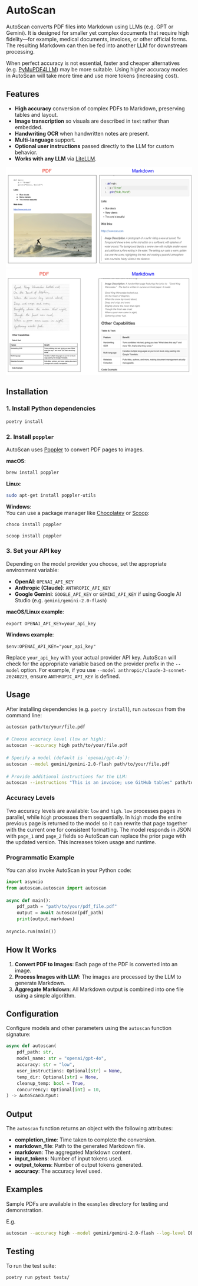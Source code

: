 # AutoScan

AutoScan converts PDF files into Markdown using LLMs (e.g. GPT or Gemini). It is designed for smaller yet complex documents that require high fidelity—for example, medical documents, invoices, or other official forms. The resulting Markdown can then be fed into another LLM for downstream processing. 

When perfect accuracy is not essential, faster and cheaper alternatives (e.g. [PyMuPDF4LLM](https://pymupdf.readthedocs.io/en/latest/pymupdf4llm/)) may be more suitable. Using higher accuracy modes in AutoScan will take more time and use more tokens (increasing cost).

## Features

- **High accuracy** conversion of complex PDFs to Markdown, preserving tables and layout.
- **Image transcription** so visuals are described in text rather than embedded.
- **Handwriting OCR** when handwritten notes are present.
- **Multi-language** support.
- **Optional user instructions** passed directly to the LLM for custom behavior.
- **Works with any LLM** via [LiteLLM](https://github.com/BerriAI/litellm).

![Example 1](assets/pdf_to_md_eg_1.png)
![Example 2](assets/pdf_to_md_eg_2.png)

## Installation

### 1. Install Python dependencies

```bash
poetry install
```

### 2. Install `poppler`

AutoScan uses [Poppler](https://poppler.freedesktop.org/) to convert PDF pages to images.

**macOS**:

```sh
brew install poppler
```

**Linux**:

```sh
sudo apt-get install poppler-utils
```

**Windows**:  
You can use a package manager like [Chocolatey](https://chocolatey.org/) or [Scoop](https://scoop.sh/):


```sh
choco install poppler
``` 

```sh
scoop install poppler
```

### 3. Set your API key

Depending on the model provider you choose, set the appropriate environment variable:

- **OpenAI**: `OPENAI_API_KEY`
- **Anthropic (Claude)**: `ANTHROPIC_API_KEY`
- **Google Gemini**: `GOOGLE_API_KEY` or `GEMINI_API_KEY` if using Google AI Studio (e.g.   `gemini/gemini-2.0-flash`)

**macOS/Linux example**:

`export OPENAI_API_KEY=your_api_key`

**Windows example**:

`$env:OPENAI_API_KEY="your_api_key"`

Replace `your_api_key` with your actual provider API key.
AutoScan will check for the appropriate variable based on the
provider prefix in the `--model` option. For example, if you use
`--model anthropic/claude-3-sonnet-20240229`, ensure
`ANTHROPIC_API_KEY` is defined.

## **Usage**

After installing dependencies (e.g. `poetry install`), run `autoscan` from the command line:

```sh
autoscan path/to/your/file.pdf

# Choose accuracy level (low or high):
autoscan --accuracy high path/to/your/file.pdf

# Specify a model (default is `openai/gpt-4o`):
autoscan --model gemini/gemini-2.0-flash path/to/your/file.pdf

# Provide additional instructions for the LLM:
autoscan --instructions "This is an invoice; use GitHub tables" path/to/your/file.pdf
```

### Accuracy Levels

Two accuracy levels are available: `low` and `high`. `low` processes pages in parallel, while `high` processes them sequentially. In `high` mode the entire previous page is returned to the model so it can rewrite that page together with the current one for consistent formatting. The model responds in JSON with `page_1` and `page_2` fields so AutoScan can replace the prior page with the updated version. This increases token usage and runtime.

### Programmatic Example

You can also invoke AutoScan in your Python code:

```python
import asyncio
from autoscan.autoscan import autoscan

async def main():
    pdf_path = "path/to/your/pdf_file.pdf"
    output = await autoscan(pdf_path)
    print(output.markdown)

asyncio.run(main())
```

## How It Works

1. **Convert PDF to Images**: Each page of the PDF is converted into an image.
2. **Process Images with LLM**: The images are processed by the LLM to generate Markdown.
3. **Aggregate Markdown**: All Markdown output is combined into one file using a simple algorithm.

## Configuration

Configure models and other parameters using the `autoscan` function signature:

```python
async def autoscan(
    pdf_path: str,
    model_name: str = "openai/gpt-4o",
    accuracy: str = "low",
    user_instructions: Optional[str] = None,
    temp_dir: Optional[str] = None,
    cleanup_temp: bool = True,
    concurrency: Optional[int] = 10,
) -> AutoScanOutput:
```

## Output

The `autoscan` function returns an object with the following attributes:

* **completion_time**: Time taken to complete the conversion.  
* **markdown_file**: Path to the generated Markdown file.  
* **markdown**: The aggregated Markdown content.  
* **input_tokens**: Number of input tokens used.  
* **output_tokens**: Number of output tokens generated.  
* **accuracy**: The accuracy level used.

## Examples

Sample PDFs are available in the `examples` directory for testing and demonstration.

E.g. 

```sh
autoscan --accuracy high --model gemini/gemini-2.0-flash --log-level DEBUG ./examples/table.pdf
```

## Testing

To run the test suite:

```sh
poetry run pytest tests/
```
